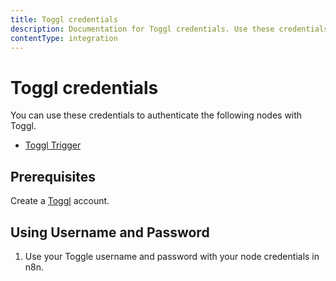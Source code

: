 ```yaml
---
title: Toggl credentials
description: Documentation for Toggl credentials. Use these credentials to authenticate Toggl in n8n, a workflow automation platform.
contentType: integration
---
```


# Toggl credentials

You can use these credentials to authenticate the following nodes with Toggl.

- [Toggl Trigger](/integrations/builtin/trigger-nodes/n8n-nodes-base.toggltrigger/)

## Prerequisites

Create a [Toggl](https://toggl.com/) account.

## Using Username and Password

1. Use your Toggle username and password with your node credentials in n8n.

